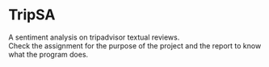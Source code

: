 # TripSA
A sentiment analysis on tripadvisor textual reviews.\
Check the assignment for the purpose of the project and the report to know what the program does.
